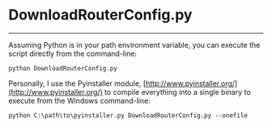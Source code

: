 # DownloadRouterConfig.py #
----------

Assuming Python is in your path environment variable, you can execute the
script directly from the command-line:


    python DownloadRouterConfig.py

Personally, I use the Pyinstaller module, [http://www.pyinstaller.org/](http://www.pyinstaller.org/)
to compile everything into a single binary to execute from the Windows
command-line:

    python C:\path\to\pyinstaller.py DownloadRouterConfig.py --onefile
